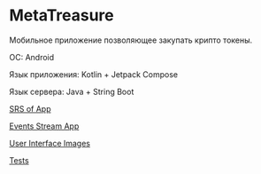 # MetaTreasure

Мобильное приложение позволяющее закупать крипто токены.

OC: Android

Язык приложения: Kotlin + Jetpack Compose

Язык сервера: Java + String Boot

[SRS of App]()

[Events Stream App]()

[User Interface Images]()

[Tests]()

